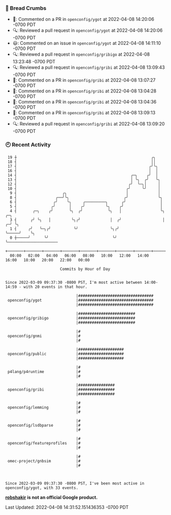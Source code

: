 ### 🍞 Bread Crumbs

 * 💬: Commented on a PR in  `openconfig/ygot` at 2022-04-08 14:20:06 -0700 PDT
 * 🔍: Reviewed a pull request in  `openconfig/ygot` at 2022-04-08 14:20:06 -0700 PDT
 * 😃: Commented on an issue in `openconfig/ygot` at 2022-04-08 14:11:10 -0700 PDT
 * 🔍: Reviewed a pull request in  `openconfig/gribigo` at 2022-04-08 13:23:48 -0700 PDT
 * 🔍: Reviewed a pull request in  `openconfig/gribi` at 2022-04-08 13:09:43 -0700 PDT
 * 💬: Commented on a PR in  `openconfig/gribi` at 2022-04-08 13:07:27 -0700 PDT
 * 💬: Commented on a PR in  `openconfig/gribi` at 2022-04-08 13:04:28 -0700 PDT
 * 💬: Commented on a PR in  `openconfig/gribi` at 2022-04-08 13:04:36 -0700 PDT
 * 💬: Commented on a PR in  `openconfig/gribi` at 2022-04-08 13:09:13 -0700 PDT
 * 🔍: Reviewed a pull request in  `openconfig/gribi` at 2022-04-08 13:09:20 -0700 PDT

### 🕘 Recent Activity
```
 19 ┼                                                           ╭╮
 18 ┤                                                           ││
 17 ┤                                                          ╭╯╰╮
 16 ┤                                                          │  │
 14 ┤                                                  ╭─╮    ╭╯  │
 13 ┤                                                  │ ╰╮  ╭╯   ╰╮
 12 ┤                                                 ╭╯  ╰─╮│     │
 10 ┤                                                ╭╯     ╰╯     │
  9 ┤                    ╭╮                          │             │
  8 ┤                 ╭──╯╰╮                        ╭╯             ╰╮
  6 ┤                ╭╯    ╰╮     ╭─────────╮      ╭╯               │
  5 ┤               ╭╯      │    ╭╯         ╰╮    ╭╯                │
  4 ┤       ╭─╮    ╭╯       ╰╮  ╭╯           ╰╮   │                 ╰╮       ╭─╮
  3 ┤      ╭╯ ╰╮   │         ╰╮╭╯             │  ╭╯                  │     ╭─╯ ╰╮
  1 ┤     ╭╯   ╰─╮╭╯          ╰╯              ╰╮╭╯                   ╰─────╯    ╰╮
  0 ┼─────╯      ╰╯                            ╰╯                                ╰──────────────────────
    +───────+───────+───────+───────+───────+───────+───────+───────+───────+───────+───────+───────+────
  00:00   02:00   04:00   06:00   08:00   10:00   12:00   14:00   16:00   18:00   20:00   22:00   00:00   

						Commits by Hour of Day


Since 2022-03-09 09:37:30 -0800 PST, I'm most active between 14:00-14:59 - with 20 events in that hour.

```



```
                               |#################################
 openconfig/ygot               |#################################
                               |#################################

                               |#########################
 openconfig/gribigo            |#########################
                               |#########################

                               |#
 openconfig/gnmi               |#
                               |#

                               |####################
 openconfig/public             |####################
                               |####################

                               |#
 p4lang/p4runtime              |#
                               |#

                               |################
 openconfig/gribi              |################
                               |################

                               |#
 openconfig/lemming            |#
                               |#

                               |#
 openconfig/lsdbparse          |#
                               |#

                               |#
 openconfig/featureprofiles    |#
                               |#

                               |#
 omec-project/gnbsim           |#
                               |#



Since 2022-03-09 09:37:30 -0800 PST, I've been most active in openconfig/ygot, with 33 events.

```
**[robshakir](mailto:robjs@google.com) is not an official Google product.**  


Last Updated: 2022-04-08 14:31:52.151436353 -0700 PDT
